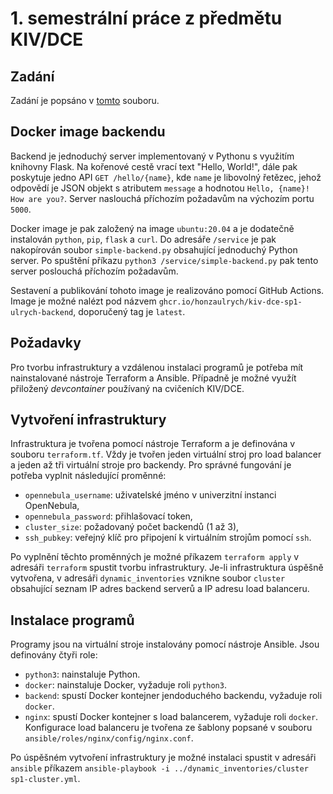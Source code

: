 # 1. semestrální práce z předmětu KIV/DCE

## Zadání

Zadání je popsáno v [tomto](dce-task-1-2024.pdf) souboru.

## Docker image backendu

Backend je jednoduchý server implementovaný v Pythonu s využitím knihovny Flask. Na kořenové cestě vrací text "Hello, World!", dále pak poskytuje jedno API `GET /hello/{name}`, kde `name` je libovolný řetězec, jehož odpovědí je JSON objekt s atributem `message` a hodnotou `Hello, {name}! How are you?`. Server naslouchá příchozím požadavům na výchozím portu `5000`.

Docker image je pak založený na image `ubuntu:20.04` a je dodatečně instalován `python`, `pip`, `flask` a `curl`. Do adresáře `/service` je pak nakopírován soubor `simple-backend.py` obsahující jednoduchý Python server. Po spuštění příkazu `python3 /service/simple-backend.py` pak tento server poslouchá příchozím požadavům.

Sestavení a publikování tohoto image je realizováno pomocí GitHub Actions. Image je možné nalézt pod názvem `ghcr.io/honzaulrych/kiv-dce-sp1-ulrych-backend`, doporučený tag je `latest`.

## Požadavky

Pro tvorbu infrastruktury a vzdálenou instalaci programů je potřeba mít nainstalované nástroje Terraform a Ansible. Případně je možné využít přiložený _devcontainer_ používaný na cvičeních KIV/DCE.

## Vytvoření infrastruktury

Infrastruktura je tvořena pomocí nástroje Terraform a je definována v souboru `terraform.tf`. Vždy je tvořen jeden virtuální stroj pro load balancer a jeden až tři virtuální stroje pro backendy. Pro správné fungování je potřeba vyplnit následující proměnné:

- `opennebula_username`: uživatelské jméno v univerzitní instanci OpenNebula,
- `opennebula_password`: přihlašovací token,
- `cluster_size`: požadovaný počet backendů (1 až 3),
- `ssh_pubkey`: veřejný klíč pro připojení k virtuálním strojům pomocí `ssh`.

Po vyplnění těchto proměnných je možné příkazem `terraform apply` v adresáři `terraform` spustit tvorbu infrastruktury. Je-li infrastruktura úspěšně vytvořena, v adresáři `dynamic_inventories` vznikne soubor `cluster` obsahující seznam IP adres backend serverů a IP adresu load balanceru.

## Instalace programů

Programy jsou na virtuální stroje instalovány pomocí nástroje Ansible. Jsou definovány čtyři role:

- `python3`: nainstaluje Python.
- `docker`: nainstaluje Docker, vyžaduje roli `python3`.
- `backend`: spustí Docker kontejner jendoduchého backendu, vyžaduje roli `docker`.
- `nginx`: spustí Docker kontejner s load balancerem, vyžaduje roli `docker`. Konfigurace load balanceru je tvořena ze šablony popsané v souboru `ansible/roles/nginx/config/nginx.conf`.

Po úspěšném vytvoření infrastruktury je možné instalaci spustit v adresáři `ansible` příkazem `ansible-playbook -i ../dynamic_inventories/cluster sp1-cluster.yml`.